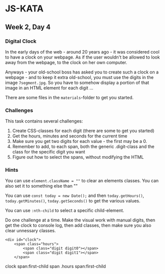 # JS-KATA

## Week 2, Day 4

### Digital Clock

In the early days of the web - around 20 years ago - it was considered cool to have a clock on your webpage. As if
the user wouldn't be allowed to look away from the webpage, to the clock on her own computer.

Anyways - your old-school boss has asked you to create such a clock on a webpage - and to keep it extra old-school,
you must use the digits in the image `7segment.jpg`. So you have to somehow display a portion of that image in an
HTML element for each digit ...

There are some files in the `materials`-folder to get you started.

### Challenges

This task contains several challenges:

1. Create CSS-classes for each digit (there are some to get you started)
2. Get the hours, minutes and seconds for the current time
3. Make sure you get two digits for each value - the first may be a 0.
4. Remember to add, to each span, both the generic .digit-class and the class for the specific digit you want
5. Figure out how to select the spans, without modifying the HTML

### Hints

You can use `element.className = ""` to clear an elements classes. You can also set it to something else than ""

You can use `const today = new Date();` and then `today.getHours()`, `today.getMinutes()`, `today.getSeconds()` to get the various
values.

You can use `:nth-child` to select a specific child-element.

Do one challenge at a time. Make the visual work with manual digits, then get the clock to console log, then add
classes, then make sure you also clear unnessary classes.

    <div id="clock">
        <span class="hours">
            <span class="digit digit0"></span>
            <span class="digit digit1"></span>
        </span>

clock span:first-child
span
.hours span:first-child
